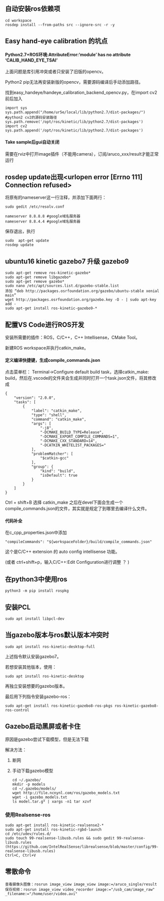 ## 自动安装ros依赖项

```
cd workspace
rosdep install --from-paths src --ignore-src -r -y
```



## Easy hand-eye calibration 的坑点

#### Python2.7+ROS环境:AttributeError:‘module’ has no attribute ‘CALIB_HAND_EYE_TSAI’

上面问题是库引用冲突或者只安装了旧版的opencv。

Python2 pip无法再安装新版的opencv，需要源码编译后手动添加路径。

找到easy_handeye/handeye_calibration_backend_opencv.py，在import cv2前后加入

```
import sys
sys.path.append("/home/ur5e/local/lib/python2.7/dist-packages/") #python2 cv2的源码安装路径
sys.path.remove('/opt/ros/kinetic/lib/python2.7/dist-packages')
import cv2
sys.path.append('/opt/ros/kinetic/lib/python2.7/dist-packages')
```

#### Take sample后gui自动关闭

需要在rviz中打开image插件（不能用camera），订阅/aruco_xxx/result才能正常运行



## rosdep update出现<urlopen error [Errno 111] Connection refused>

将原有的nameserver这一行注释，并添加下面两行：

```
sudo gedit /etc/resolv.conf

nameserver 8.8.8.8 #google域名服务器
nameserver 8.8.4.4 #google域名服务器
```

保存退出，执行

```
sudo  apt-get update
rosdep update
```





## ubuntu16 kinetic gazebo7 升级 gazebo9

```
sudo apt-get remove ros-kinetic-gazebo*
sudo apt-get remove libgazebo*
sudo apt-get remove gazebo*
sudo nano /etc/apt/sources.list.d/gazebo-stable.list
添加 “deb http://packages.osrfoundation.org/gazebo/ubuntu-stable xenial main”
wget http://packages.osrfoundation.org/gazebo.key -O - | sudo apt-key add -
sudo apt-get install ros-kinetic-gazebo9-*
```





## 配置VS Code进行ROS开发

安装所需要的插件：ROS，C/C++，C++ Intellisense，CMake Tool。

新建ROS workspace并执行catkin_make。

#### 定义编译快捷键，生成compile_commands.json

点击菜单栏： Terminal->Configure default build task，选择catkin_make: build，然后在.vscode的文件夹会生成并同时打开一个task.json文件，将其修改成

```
{
	"version": "2.0.0",
	"tasks": [
		{
			"label": "catkin_make",
			"type": "shell",
			"command": "catkin_make",
			"args": [
				"-j8",
				"-DCMAKE_BUILD_TYPE=Release",
				"-DCMAKE_EXPORT_COMPILE_COMMANDS=1",
				"-DCMAKE_CXX_STANDARD=14",
				"-DCATKIN_WHITELIST_PACKAGES="
			],
			"problemMatcher": [
				"$catkin-gcc"
			],
			"group": {
				"kind": "build",
				"isDefault": true
			}
		}
	]
}
```

Ctrl + shift+B 选择 catkin_make 之后在devel下面会生成一个compile_commands.json的文件，其实就是规定了到哪里去编译什么文件。

#### 代码补全

在c_cpp_properties.json中添加

```
"compileCommands": "${workspaceFolder}/build/compile_commands.json"
```

这个是C/C++ extension 的 auto config intellisense 功能。

(或者 ctrl+shift+p，输入C/C++:Edit Configuration进行调整 ？ )





## 在python3中使用ros

```
python3 -m pip install rospkg
```



## 安装PCL

```
sudo apt install libpcl-dev
```



## 当gazebo版本与ros默认版本冲突时

```
sudo apt install ros-kinetic-desktop-full
```

上述指令默认安装gazebo7。

若想安装其他版本，使用：

```
sudo apt install ros-kinetic-desktop
```

再独立安装想要的gazebo版本。

最后用下列指令安装gazebo-ros：

```
sudo apt-get install ros-kinetic-gazebo8-ros-pkgs ros-kinetic-gazebo8-ros-control
```



## Gazebo启动黑屏或者卡住

原因是gazebo尝试下载模型，但是无法下载

解决方法：

1. 断网

2. 手动下载gazebo模型

   ```
   cd ~/.gazebo/
   mkdir -p models
   cd ~/.gazebo/models/
   wget http://file.ncnynl.com/ros/gazebo_models.txt
   wget -i gazebo_models.txt
   ls model.tar.g* | xargs -n1 tar xzvf
   ```



### 使用Realsense-ros

```
sudo apt-get install ros-kinetic-realsense2-*
sudo apt-get install ros-kinetic-rgbd-launch
cd /etc/udev/rules.d/
sudo touch 99-realsense-libusb.rules && sudo gedit 99-realsense-libusb.rules
(https://github.com/IntelRealSense/librealsense/blob/master/config/99-realsense-libusb.rules)
Ctrl+C, Ctrl+V
```






## 零散命令

```
查看摄像头图像：rosrun image_view image_view image:=/aruco_single/result
保存视频：rosrun image_view video_recorder image:="/usb_cam/image_raw" _filename:="/home/user/video.avi"
```







